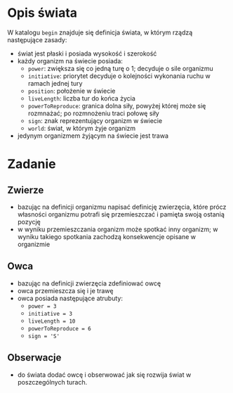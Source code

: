 # Opis świata

W katalogu `begin` znajduje się definicja świata, w którym rządzą następujące zasady:
* świat jest płaski i posiada wysokość i szerokość
* każdy organizm na świecie posiada: 
    * `power`: zwiększa się co jedną turę o 1; decyduje o sile organizmu
    * `initiative`: priorytet decyduje o  kolejności wykonania ruchu w ramach jednej tury
    * `position`: położenie w świecie
    * `liveLength`: liczba tur do końca życia
    * `powerToReproduce`: granica dolna siły, powyżej której może się rozmnażać; po rozmnożeniu traci połowę siły
    * `sign`: znak reprezentujący organizm w świecie
    * `world`: świat, w którym żyje organizm
* jedynym organizmem żyjącym na świecie jest trawa

# Zadanie

## Zwierze

* bazując na definicji organizmu napisać definicję
zwierzęcia, które prócz własności organizmu potrafi się przemieszczać i pamięta swoją ostanią pozycję
* w wyniku przemieszczania organizm może spotkać inny organizm; w wyniku takiego spotkania zachodzą konsekwencje opisane w organizmie

## Owca
* bazując na definicji zwierzęcia zdefiniować owcę
* owca przemieszcza się i je trawę
* owca posiada następujące atrubuty:
    * `power = 3`
	* `initiative = 3`
	* `liveLength = 10`
	* `powerToReproduce = 6`
	* `sign = 'S'`

## Obserwacje

* do świata dodać owcę i obserwować jak się rozwija świat w poszczególnych turach.